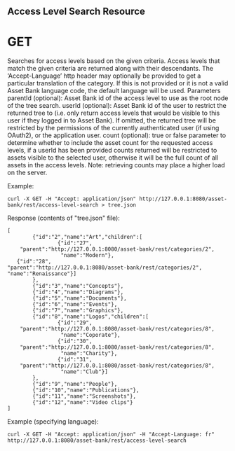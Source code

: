 ## Access Level Search Resource
# GET

Searches for access levels based on the given criteria.
Access levels that match the given criteria are returned along with their descendants.
The ‘Accept-Language’ http header may optionally be provided to get a particular translation of the category. If this is not provided or it is not a valid Asset Bank language code, the default language will be used.
Parameters
parentId (optional): Asset Bank id of the access level to use as the root node of the tree search.
userId (optional): Asset Bank id of the user to restrict the returned tree to (i.e. only return access levels that would be visible to this user if they logged in to Asset Bank). If omitted, the returned tree will be restricted by the permissions of the currently authenticated user (if using OAuth2), or the application user.
count (optional): true or false parameter to determine whether to include the asset count for the requested access levels, if a userId has been provided counts returned will be restricted to assets visible to the selected user, otherwise it will be the full count of all assets in the access levels. Note: retrieving counts may place a higher load on the server.

Example:
```
curl -X GET -H "Accept: application/json" http://127.0.0.1:8080/asset-bank/rest/access-level-search > tree.json
```

Response (contents of "tree.json" file):
```
[
        {"id":"2","name":"Art","children":[
                {"id":"27",
    "parent":"http://127.0.0.1:8080/asset-bank/rest/categories/2",
                 "name":"Modern"},
   {"id":"28",
"parent":"http://127.0.0.1:8080/asset-bank/rest/categories/2",      "name":"Renaissance"}]
        },
        {"id":"3","name":"Concepts"},
        {"id":"4","name":"Diagrams"},
        {"id":"5","name":"Documents"},
        {"id":"6","name":"Events"},
        {"id":"7","name":"Graphics"},
        {"id":"8","name":"Logos","children":[
                {"id":"29",
    "parent":"http://127.0.0.1:8080/asset-bank/rest/categories/8",
                 "name":"Coporate"},
                {"id":"30",
    "parent":"http://127.0.0.1:8080/asset-bank/rest/categories/8",
                 "name":"Charity"},
                {"id":"31",
    "parent":"http://127.0.0.1:8080/asset-bank/rest/categories/8",
                 "name":"Club"}]
        },
        {"id":"9","name":"People"},
        {"id":"10","name":"Publications"},
        {"id":"11","name":"Screenshots"},
        {"id":"12","name":"Video clips"}
]
```

Example (specifying language):
```
curl -X GET -H "Accept: application/json" -H "Accept-Language: fr" http://127.0.0.1:8080/asset-bank/rest/access-level-search
```
